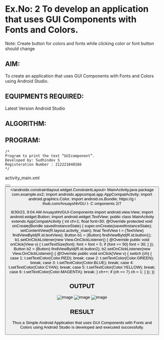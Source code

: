 
# Ex.No: 2 To develop an application that uses GUI Components with Fonts and Colors. 
Note: Create button for colors and fonts while clicking color or font button should change 


## AIM:

To create an application that uses GUI Components with Fonts and Colors using Android Studio.

## EQUIPMENTS REQUIRED:

Latest Version Android Studio

## ALGORITHM:


## PROGRAM:
```
/*
Program to print the text “GUIcomponent”.
Developed by: Sudhindev S
Registeration Number : 212221040166
*/
```
activity_main.xml
<?xml version="1.0" encoding="utf-8"?> <androidx.constraintlayout.widget.ConstraintLayout xmlns:android="http://schemas.android.com/apk/res/android" xmlns:app="http://schemas.android.com/apk/res-auto" xmlns:tools="http://schemas.android.com/tools" android:layout_width="match_parent" android:layout_height="match_parent" tools:context=".MainActivity">
<TextView
android:id="@+id/textView" android:layout_width="match_parent" android:layout_height="wrap_content" android:layout_margin="30dp" android:layout_marginTop="296dp" android:gravity="center"
android:text="Hello World!" android:textSize="25sp"
android:textStyle="bold" app:layout_constraintBottom_toTopOf="@+id/button1" app:layout_constraintEnd_toEndOf="parent" app:layout_constraintHorizontal_bias="0.266" app:layout_constraintStart_toStartOf="parent" app:layout_constraintTop_toTopOf="parent" tools:ignore="MissingConstraints" />
<Button
android:id="@+id/button1" android:layout_width="match_parent" android:layout_height="wrap_content" android:layout_margin="20dp" android:layout_marginBottom="48dp" android:gravity="center"
android:text="Change font size" android:textSize="25sp" app:layout_constraintBottom_toTopOf="@+id/button2" app:layout_constraintEnd_toEndOf="parent" app:layout_constraintHorizontal_bias="0.25" app:layout_constraintStart_toStartOf="parent" tools:ignore="MissingConstraints" />
<Button
android:id="@+id/button2" android:layout_width="match_parent" android:layout_height="wrap_content" android:layout_margin="20dp" android:gravity="center"
android:text="Change color" android:textSize="25sp" app:layout_constraintBottom_toBottomOf="parent" app:layout_constraintEnd_toEndOf="parent" app:layout_constraintHorizontal_bias="0.4" app:layout_constraintStart_toStartOf="parent" tools:ignore="MissingConstraints" />
</androidx.constraintlayout.widget.ConstraintLayout> MainActivity.java
package com.example.ex2;
import androidx.appcompat.app.AppCompatActivity; import android.graphics.Color;
import android.os.Bundle;
https://g i thub.com/Anuayshh/GU I- C omponents
2/7

8/30/23, 9:04 AM Anuayshh/GUI-Components
 import android.view.View;
import android.widget.Button;
import android.widget.TextView;
public class MainActivity extends AppCompatActivity {
int ch=1;
float font=30;
@Override
protected void onCreate(Bundle savedInstanceState) { super.onCreate(savedInstanceState); setContentView(R.layout.activity_main);
final TextView t = (TextView) findViewById(R.id.textView); Button b1 = (Button) findViewById(R.id.button1); b1.setOnClickListener(new View.OnClickListener() { @Override
public void onClick(View v) {
t.setTextSize(font);
font = font + 5;
if (font == 50)
font = 30;
}
});
Button b2 = (Button) findViewById(R.id.button2); b2.setOnClickListener(new View.OnClickListener() { @Override
public void onClick(View v) {
switch (ch) {
case 1:
t.setTextColor(Color.RED);
break;
case 2:
t.setTextColor(Color.GREEN);
break;
case 3:
t.setTextColor(Color.BLUE);
break;
case 4:
t.setTextColor(Color.CYAN);
break;
case 5:
t.setTextColor(Color.YELLOW);
break;
case 6:
t.setTextColor(Color.MAGENTA);
break;
}
ch++;
if (ch == 7)
ch = 1;
}
});
}}

## OUTPUT

![image](https://github.com/Sudhindev/Experiment-2/assets/130021386/aaa24406-008d-4f75-8ad9-6ff15f79d3d6)
![image](https://github.com/Sudhindev/Experiment-2/assets/130021386/914baf8e-6f73-49bc-8dd1-9c7e5606efb2)
![image](https://github.com/Sudhindev/Experiment-2/assets/130021386/7ca29649-5193-48fc-91db-53c735c57085)







## RESULT
Thus a Simple Android Application that uses GUI Components with Fonts and Colors using Android Studio is developed and executed successfully.
